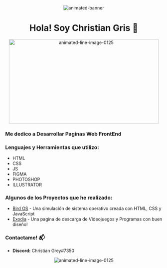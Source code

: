 <div align="center"><img src="https://www.animatedimages.org/data/media/562/animated-line-image-0125.gif" border="0" alt="animated-banner" /></div>

<h1 align="center"> Hola! Soy Christian Gris 👋 </h1>

<div align="center" ><img width="480" height="270" src="https://media.giphy.com/media/836HiJc7pgzy8iNXCn/giphy.gif" border="0" alt="animated-line-image-0125" /></div>

### Me dedico a Desarrollar Paginas Web FrontEnd

### Lenguajes y Herramientas que utilizo:

- HTML
- CSS
- JS
- FIGMA
- PHOTOSHOP
- ILLUSTRATOR


### Algunos de los Proyectos que he realizado: 

* [Bird OS](https://github.com/ChristianGris/Bird-OS) - Una simulación de sistema operativo creada con HTML, CSS y JavaScript
* [Exodia](https://github.com/ChristianGris/Exodia) - Una pagina de descarga de Videojuegos y Programas con buen diseño!


### Contactame! :mailbox_with_mail:
* **Discord:** Christian Grey#7350

<div align="center"><img src="https://www.animatedimages.org/data/media/562/animated-line-image-0125.gif" border="0" alt="animated-line-image-0125" /></div>




<!--
**ChristianGris/ChristianGris** is a ✨ _special_ ✨ repository because its `README.md` (this file) appears on your GitHub profile.

Here are some ideas to get you started:

- 🔭 I’m currently working on ...
- 🌱 I’m currently learning ...
- 👯 I’m looking to collaborate on ...
- 🤔 I’m looking for help with ...
- 💬 Ask me about ...
- 📫 How to reach me: ...
- 😄 Pronouns: ...
- ⚡ Fun fact: ...
-->

